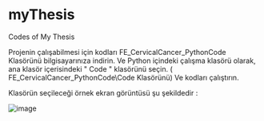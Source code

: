 # myThesis
Codes of My Thesis 

Projenin çalışabilmesi için kodları FE_CervicalCancer_PythonCode  Klasörünü bilgisayarınıza indirin.
Ve Python içindeki çalışma klasörü olarak, ana klasör içerisindeki  " Code  " klasörünü seçin.
( FE_CervicalCancer_PythonCode\Code  Klasörünü)
Ve kodları çalıştırın.

Klasörün seçileceği örnek ekran görüntüsü şu şekildedir :

![image](https://github.com/ferate/myThesis/assets/32821105/f7d6ddee-f511-4a6f-a266-b9fd377c802b)

